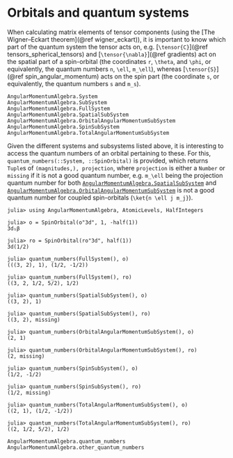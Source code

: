 # Orbitals and quantum systems

When calculating matrix elements of tensor components (using the [The
Wigner–Eckart theorem](@ref wigner_eckart)), it is important to know
which part of the quantum system the tensor acts on,
e.g. [``\tensor{C}``](@ref tensors_spherical_tensors) and
[``\tensor{\nabla}``](@ref gradients) act on the spatial part of a
spin-orbital (the coordinates ``r``, ``\theta``, and ``\phi``, or
equivalently, the quantum numbers ``n``, ``\ell``, ``m_\ell``),
whereas [``\tensor{S}``](@ref spin_angular_momentum) acts on the spin
part (the coordinate ``s``, or equivalently, the quantum numbers ``s``
and ``m_s``).


```@docs
AngularMomentumAlgebra.System
AngularMomentumAlgebra.SubSystem
AngularMomentumAlgebra.FullSystem
AngularMomentumAlgebra.SpatialSubSystem
AngularMomentumAlgebra.OrbitalAngularMomentumSubSystem
AngularMomentumAlgebra.SpinSubSystem
AngularMomentumAlgebra.TotalAngularMomentumSubSystem
```

Given the different systems and subsystems listed above, it is
interesting to access the quantum numbers of an orbital pertaining to
these. For this, `quantum_numbers(::System, ::SpinOrbital)` is provided,
which returns `Tuple`s of `(magnitudes,), projection`, where
`projection` is either a `Number` or `missing` if it is not a good
quantum number, e.g. ``m_\ell`` being the projection quantum number
for both [`AngularMomentumAlgebra.SpatialSubSystem`](@ref) and
[`AngularMomentumAlgebra.OrbitalAngularMomentumSubSystem`](@ref) is
not a good quantum number for coupled spin-orbitals (``\ket{n \ell j
m_j}``).

```jldoctest
julia> using AngularMomentumAlgebra, AtomicLevels, HalfIntegers

julia> o = SpinOrbital(o"3d", 1, -half(1))
3d₁β

julia> ro = SpinOrbital(ro"3d", half(1))
3d(1/2)

julia> quantum_numbers(FullSystem(), o)
(((3, 2), 1), (1/2, -1/2))

julia> quantum_numbers(FullSystem(), ro)
((3, 2, 1/2, 5/2), 1/2)

julia> quantum_numbers(SpatialSubSystem(), o)
((3, 2), 1)

julia> quantum_numbers(SpatialSubSystem(), ro)
((3, 2), missing)

julia> quantum_numbers(OrbitalAngularMomentumSubSystem(), o)
(2, 1)

julia> quantum_numbers(OrbitalAngularMomentumSubSystem(), ro)
(2, missing)

julia> quantum_numbers(SpinSubSystem(), o)
(1/2, -1/2)

julia> quantum_numbers(SpinSubSystem(), ro)
(1/2, missing)

julia> quantum_numbers(TotalAngularMomentumSubSystem(), o)
((2, 1), (1/2, -1/2))

julia> quantum_numbers(TotalAngularMomentumSubSystem(), ro)
((2, 1/2, 5/2), 1/2)
```

```@docs
AngularMomentumAlgebra.quantum_numbers
AngularMomentumAlgebra.other_quantum_numbers
```
